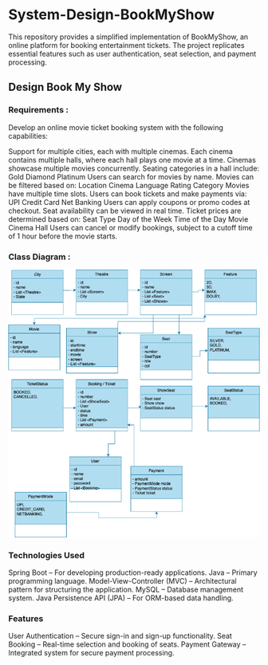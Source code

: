# System-Design-BookMyShow

This repository provides a simplified implementation of BookMyShow, an online platform for booking entertainment tickets. The project replicates essential features such as user authentication, seat selection, and payment processing.

## Design Book My Show

### Requirements :
Develop an online movie ticket booking system with the following capabilities:

Support for multiple cities, each with multiple cinemas.
Each cinema contains multiple halls, where each hall plays one movie at a time.
Cinemas showcase multiple movies concurrently.
Seating categories in a hall include:
Gold
Diamond
Platinum
Users can search for movies by name.
Movies can be filtered based on:
Location
Cinema
Language
Rating
Category
Movies have multiple time slots.
Users can book tickets and make payments via:
UPI
Credit Card
Net Banking
Users can apply coupons or promo codes at checkout.
Seat availability can be viewed in real time.
Ticket prices are determined based on:
Seat Type
Day of the Week
Time of the Day
Movie
Cinema Hall
Users can cancel or modify bookings, subject to a cutoff time of 1 hour before the movie starts.
### Class Diagram :

![BMS](https://raw.githubusercontent.com/Abhisheksatya/System-Design-BookMyShow/refs/heads/master/db.png)

### Technologies Used

Spring Boot – For developing production-ready applications.
Java – Primary programming language.
Model-View-Controller (MVC) – Architectural pattern for structuring the application.
MySQL – Database management system.
Java Persistence API (JPA) – For ORM-based data handling.

### Features

User Authentication – Secure sign-in and sign-up functionality.
Seat Booking – Real-time selection and booking of seats.
Payment Gateway – Integrated system for secure payment processing.


